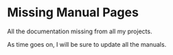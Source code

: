 # Missing Manual Pages
All the documentation missing from all my projects.

As time goes on, I will be sure to update all the manuals.